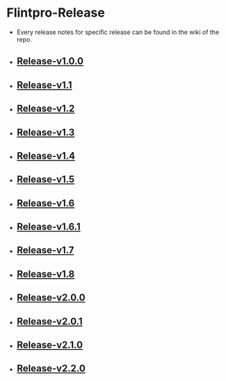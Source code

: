# Flintpro-Release
* Every release notes for specific release can be found in the wiki of the repo.
* ## [Release-v1.0.0](https://github.com/MullionGroup/Releasenotes/wiki/Release-v1.0.0)
* ## [Release-v1.1](https://github.com/MullionGroup/Releasenotes/wiki/Release-v1.1)
* ## [Release-v1.2](https://github.com/MullionGroup/Releasenotes/wiki/Release-v1.2)
* ## [Release-v1.3](https://github.com/MullionGroup/Releasenotes/wiki/Release-v1.3)
* ## [Release-v1.4](https://github.com/MullionGroup/Releasenotes/wiki/Release-v1.4)
* ## [Release-v1.5](https://github.com/MullionGroup/Releasenotes/wiki/Release-v1.5)
* ## [Release-v1.6](https://github.com/MullionGroup/Releasenotes/wiki/Release-v1.6)
* ## [Release-v1.6.1](https://github.com/MullionGroup/Releasenotes/wiki/Release-v1.6.1)
* ## [Release-v1.7](https://github.com/MullionGroup/Releasenotes/wiki/Release-v1.7)
* ## [Release-v1.8](https://github.com/MullionGroup/Releasenotes/wiki/Release-v1.8)
* ## [Release-v2.0.0](https://github.com/MullionGroup/Releasenotes/wiki/Release-v2.0.0)
* ## [Release-v2.0.1](https://github.com/MullionGroup/Releasenotes/wiki/Release-v2.0.1)
* ## [Release-v2.1.0](https://github.com/MullionGroup/Releasenotes/wiki/Release-v2.1.0)
* ## [Release-v2.2.0](https://github.com/MullionGroup/Releasenotes/wiki/Release-v2.2.0)